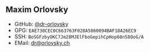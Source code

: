 Maxim Orlovsky
---------------
- GitHub: [@dr-orlovsky](https://github.com/dr-orlovsky)
- GPG: `EAE730CEC0C663763F028A5860094BAF18A26EC9`
- SSH: `BoSGFzbyOKC7Jm28MJElFboGepihCpHop60nS8OoG/A`
- EMail: [dr@orlovsky.ch](mailto:dr@orlovsky.ch)
